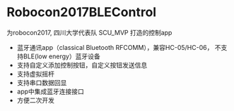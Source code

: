 # Robocon2017BLEControl
为robocon2017,  四川大学代表队 SCU_MVP 打造的控制app

* 蓝牙通讯app（classical Bluetooth RFCOMM），兼容HC-05/HC-06， 不支持BLE(low energy）蓝牙设备
* 支持自定义添加控制按钮，自定义按钮发送信息
* 支持虚拟摇杆
* 支持串口数据回显
* app中集成蓝牙连接接口
* 方便二次开发

